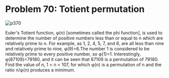 # Problem 70: Totient permutation

![p370](img/070.gif)

Euler's Totient function, φ(n) \[sometimes called the phi function\], is
used to determine the number of positive numbers less than or equal to n
which are relatively prime to n. For example, as 1, 2, 4, 5, 7, and 8,
are all less than nine and relatively prime to nine, φ(9)=6.The number 1
is considered to be relatively prime to every positive number, so
φ(1)=1. Interestingly, φ(87109)=79180, and it can be seen that 87109 is
a permutation of 79180. Find the value of n, 1 &lt; n &lt; 107, for
which φ(n) is a permutation of n and the ratio n/φ(n) produces a
minimum.